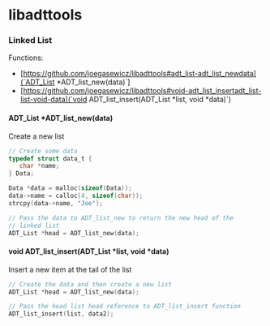 # libadttools

### Linked List
Functions:
- [https://github.com/joegasewicz/libadttools#adt_list-adt_list_newdata](`ADT_List *ADT_list_new(data)`]
- [https://github.com/joegasewicz/libadttools#void-adt_list_insertadt_list-list-void-data](`void ADT_list_insert(ADT_List *list, void *data)`)

#### ADT_List *ADT_list_new(data)
Create a new list
```c
// Create some data
typedef struct data_t {
   char *name;
} Data;

Data *data = malloc(sizeof(Data));
data->name = calloc(4, sizeof(char));
strcpy(data->name, "Joe");

// Pass the data to ADT_list_new to return the new head of the
// linked list
ADT_List *head = ADT_list_new(data);
```

#### void ADT_list_insert(ADT_List *list, void *data)
Insert a new item at the tail of the list

```c
// Create the data and then create a new list
ADT_List *head = ADT_list_new(data);

// Pass the head list head reference to ADT_list_insert function
ADT_list_insert(list, data2);
```

